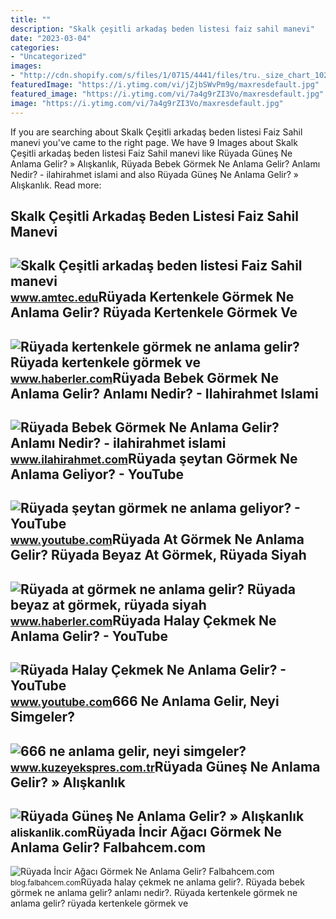 ```yaml
---
title: ""
description: "Skalk çeşitli arkadaş beden listesi faiz sahil manevi"
date: "2023-03-04"
categories:
- "Uncategorized"
images:
- "http://cdn.shopify.com/s/files/1/0715/4441/files/tru._size_chart_1024x1024.png?v=1585473568"
featuredImage: "https://i.ytimg.com/vi/jZjbSWvPm9g/maxresdefault.jpg"
featured_image: "https://i.ytimg.com/vi/7a4g9rZI3Vo/maxresdefault.jpg"
image: "https://i.ytimg.com/vi/7a4g9rZI3Vo/maxresdefault.jpg"
---
```


If you are searching about Skalk Çeşitli arkadaş beden listesi Faiz Sahil manevi you've came to the right page. We have 9 Images about Skalk Çeşitli arkadaş beden listesi Faiz Sahil manevi like Rüyada Güneş Ne Anlama Gelir? » Alışkanlık, Rüyada Bebek Görmek Ne Anlama Gelir? Anlamı Nedir? - ilahirahmet islami and also Rüyada Güneş Ne Anlama Gelir? » Alışkanlık. Read more:

Skalk Çeşitli Arkadaş Beden Listesi Faiz Sahil Manevi
-----------------------------------------------------

 ![Skalk Çeşitli arkadaş beden listesi Faiz Sahil manevi](http://cdn.shopify.com/s/files/1/0715/4441/files/tru._size_chart_1024x1024.png?v=1585473568) <small>www.amtec.edu</small>Rüyada Kertenkele Görmek Ne Anlama Gelir? Rüyada Kertenkele Görmek Ve
---------------------------------------------------------------------

 ![Rüyada kertenkele görmek ne anlama gelir? Rüyada kertenkele görmek ve](https://i.hbrcdn.com/haber/2020/10/21/ruyada-kertenkele-gormek-ne-anlama-gelir-ruyada-13681653_7166_amp.jpg) <small>www.haberler.com</small>Rüyada Bebek Görmek Ne Anlama Gelir? Anlamı Nedir? - Ilahirahmet Islami
-----------------------------------------------------------------------

 ![Rüyada Bebek Görmek Ne Anlama Gelir? Anlamı Nedir? - ilahirahmet islami](https://www.ilahirahmet.com/wp-content/uploads/2015/11/Rüyada-Bebek-Görmek-Ne-Anlama-Gelir.jpg) <small>www.ilahirahmet.com</small>Rüyada şeytan Görmek Ne Anlama Geliyor? - YouTube
-------------------------------------------------

 ![Rüyada şeytan görmek ne anlama geliyor? - YouTube](https://i.ytimg.com/vi/jZjbSWvPm9g/maxresdefault.jpg) <small>www.youtube.com</small>Rüyada At Görmek Ne Anlama Gelir? Rüyada Beyaz At Görmek, Rüyada Siyah
----------------------------------------------------------------------

 ![Rüyada at görmek ne anlama gelir? Rüyada beyaz at görmek, rüyada siyah](https://foto.haberler.com/haber/2019/10/30/ruyada-at-gormek-ne-anlama-gelir-12566959_7097_m.jpg) <small>www.haberler.com</small>Rüyada Halay Çekmek Ne Anlama Gelir? - YouTube
----------------------------------------------

 ![Rüyada Halay Çekmek Ne Anlama Gelir? - YouTube](https://i.ytimg.com/vi/7a4g9rZI3Vo/maxresdefault.jpg) <small>www.youtube.com</small>666 Ne Anlama Gelir, Neyi Simgeler?
-----------------------------------

 ![666 ne anlama gelir, neyi simgeler?](https://kuzeyeksprescomtr.teimg.com/kuzeyekspres-com-tr/uploads/2023/06/666-ne-anlama-gelir.jpg) <small>www.kuzeyekspres.com.tr</small>Rüyada Güneş Ne Anlama Gelir? » Alışkanlık
------------------------------------------

 ![Rüyada Güneş Ne Anlama Gelir? » Alışkanlık](https://aliskanlik.com/wp-content/uploads/2022/04/Ruyada-Gunes-Ne-Anlama-Gelir.jpeg) <small>aliskanlik.com</small>Rüyada İncir Ağacı Görmek Ne Anlama Gelir? Falbahcem.com
--------------------------------------------------------

 ![Rüyada İncir Ağacı Görmek Ne Anlama Gelir? Falbahcem.com](https://blog.falbahcem.com/wp-content/uploads/2020/02/Rüyada-İncir-Ağacı-Görmek-Ne-Anlama-Gelir.jpg) <small>blog.falbahcem.com</small>Rüyada halay çekmek ne anlama gelir?. Rüyada bebek görmek ne anlama gelir? anlamı nedir?. Rüyada kertenkele görmek ne anlama gelir? rüyada kertenkele görmek ve
